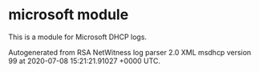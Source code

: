 # microsoft module

This is a module for Microsoft DHCP logs.

Autogenerated from RSA NetWitness log parser 2.0 XML msdhcp version 99
at 2020-07-08 15:21:21.91027 +0000 UTC.

